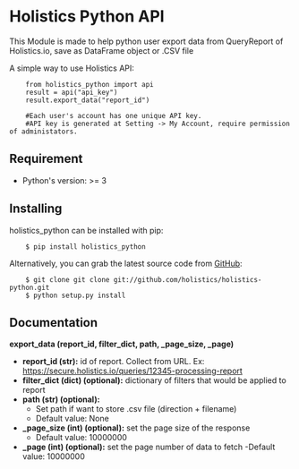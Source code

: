 Holistics Python API 
=========================
This Module is made to help python user export data from QueryReport of Holistics.io, save as DataFrame object or .CSV file

A simple way to use Holistics API:
```
    from holistics_python import api
    result = api("api_key")
    result.export_data("report_id")
    
    #Each user's account has one unique API key. 
    #API key is generated at Setting -> My Account, require permission of administators.
```

Requirement
---------------
- Python's version: >= 3

Installing
---------------
holistics_python can be installed with pip:
```
    $ pip install holistics_python
```
Alternatively, you can grab the latest source code from [GitHub](https://github.com/holistics/holistics-python):
```
    $ git clone git clone git://github.com/holistics/holistics-python.git
    $ python setup.py install
```

Documentation
---------------

**export_data (report_id, filter_dict, path, _page_size, _page)**
- **report_id (str):** id of report. Collect from URL. 
    Ex: https://secure.holistics.io/queries/12345-processing-report
- **filter_dict (dict) (optional):** dictionary of filters that would be applied to report
- **path (str) (optional):**
  - Set path if want to store .csv file (direction + filename)
  - Default value: None
- **_page_size (int) (optional):** set the page size of the response
  - Default value: 10000000
- **_page (int) (optional):** set the page number of data to fetch
   -Default value: 10000000
